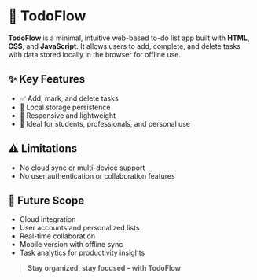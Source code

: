 # 📌 TodoFlow

**TodoFlow** is a minimal, intuitive web-based to-do list app built with **HTML**, **CSS**, and **JavaScript**. It allows users to add, complete, and delete tasks with data stored locally in the browser for offline use.

## ✨ Key Features
- ✅ Add, mark, and delete tasks  
- 💾 Local storage persistence  
- 📱 Responsive and lightweight  
- 🧠 Ideal for students, professionals, and personal use

## ⚠️ Limitations
- No cloud sync or multi-device support  
- No user authentication or collaboration features

## 🚀 Future Scope
- Cloud integration  
- User accounts and personalized lists  
- Real-time collaboration  
- Mobile version with offline sync  
- Task analytics for productivity insights

> **Stay organized, stay focused – with TodoFlow**
